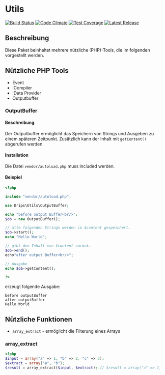 # Utils

[![Build Status](https://travis-ci.org/Prowect/Utils.svg)](https://travis-ci.org/Prowect/Utils)
[![Code Climate](https://codeclimate.com/github/Prowect/Utils/badges/gpa.svg)](https://codeclimate.com/github/Prowect/Utils)
[![Test Coverage](https://codeclimate.com/github/Prowect/Utils/badges/coverage.svg)](https://codeclimate.com/github/Prowect/Utils/coverage)
[![Latest Release](https://img.shields.io/packagist/v/drips/Utils.svg)](https://packagist.org/packages/drips/utils)

## Beschreibung

Diese Paket beinhaltet mehrere nützliche (PHP)-Tools, die im folgenden vorgestellt werden.

## Nützliche PHP Tools

* Event
* ICompiler
* IData Provider
* Outputbuffer

### OutputBuffer

#### Beschreibung
Der Outputbuffer ermöglicht das Speichern von Strings und Ausgeben zu einem späteren Zeitpunkt. Zusätzlich kann der Inhalt mit `getContent()`  abgerufen werden.

#### Installation
Die Datei `vendor/autoload.php` muss included werden.

#### Beispiel

```php
<?php

include "vendor/autoload.php";

use Drips\Utils\OutputBuffer;

echo "before output Buffer<br/>";
$ob = new OutputBuffer();

// alle folgenden Strings werden in $content gespeichert.
$ob->start();
echo "Hello World";

// gibt den Inhalt von $content zurück.
$ob->end();
echo"after output Buffer<br/>";

// Ausgabe
echo $ob->getContent();

?>
```

erzeugt folgende Ausgabe:

```
before outputBuffer
after outputBuffer
Hello World
```

## Nützliche Funktionen

* `array_extract` - ermöglicht die Filterung eines Arrays

### array_extract

```php
<?php
$input = array("a" => 1, "b" => 2, "c" => 3);
$extract = array("a", "b");
$result = array_extract($input, $extract); // $result = array("a" => 1, "b" => 2);
```
